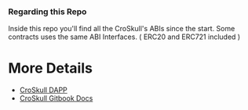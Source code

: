 ### Regarding this Repo

Inside this repo you'll find all the CroSkull's ABIs since the start.
Some contracts uses the same ABI Interfaces. ( ERC20 and ERC721 included )

# More Details
-  [CroSkull DAPP](https://app.croskull.com)
-  [CroSkull Gitbook Docs](https://croskull-nft.gitbook.io/croskull/)